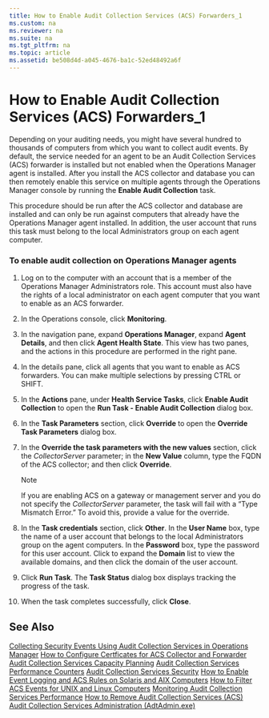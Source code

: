 ```yaml
---
title: How to Enable Audit Collection Services (ACS) Forwarders_1
ms.custom: na
ms.reviewer: na
ms.suite: na
ms.tgt_pltfrm: na
ms.topic: article
ms.assetid: be508d4d-a045-4676-ba1c-52ed48492a6f
---
```

# How to Enable Audit Collection Services (ACS) Forwarders_1
Depending on your auditing needs, you might have several hundred to thousands of computers from which you want to collect audit events. By default, the service needed for an agent to be an Audit Collection Services \(ACS\) forwarder is installed but not enabled when the Operations Manager agent is installed. After you install the ACS collector and database you can then remotely enable this service on multiple agents through the Operations Manager console by running the **Enable Audit Collection** task.

This procedure should be run after the ACS collector and database are installed and can only be run against computers that already have the Operations Manager agent installed. In addition, the user account that runs this task must belong to the local Administrators group on each agent computer.

### To enable audit collection on Operations Manager agents

1.  Log on to the computer with an account that is a member of the Operations Manager Administrators role. This account must also have the rights of a local administrator on each agent computer that you want to enable as an ACS forwarder.

2.  In the Operations console, click **Monitoring**.

3.  In the navigation pane, expand **Operations Manager**, expand **Agent Details**, and then click **Agent Health State**. This view has two panes, and the actions in this procedure are performed in the right pane.

4.  In the details pane, click all agents that you want to enable as ACS forwarders. You can make multiple selections by pressing CTRL or SHIFT.

5.  In the **Actions** pane, under **Health Service Tasks**, click **Enable Audit Collection** to open the **Run Task \- Enable Audit Collection** dialog box.

6.  In the **Task Parameters** section, click **Override** to open the **Override Task Parameters** dialog box.

7.  In the **Override the task parameters with the new values** section, click the *CollectorServer* parameter; in the **New Value** column, type the FQDN of the ACS collector; and then click **Override**.

    > [!NOTE]
    > If you are enabling ACS on a gateway or management server and you do not specify the *CollectorServer* parameter, the task will fail with a “Type Mismatch Error.” To avoid this, provide a value for the override.

8.  In the **Task credentials** section, click **Other**. In the **User Name** box, type the name of a user account that belongs to the local Administrators group on the agent computers. In the **Password** box, type the password for this user account. Click to expand the **Domain** list to view the available domains, and then click the domain of the user account.

9. Click **Run Task**. The **Task Status** dialog box displays tracking the progress of the task.

10. When the task completes successfully, click **Close**.

## See Also
[Collecting Security Events Using Audit Collection Services in Operations Manager](./Collecting-Security-Events-Using-Audit-Collection-Services-in-Operations-Manager.md)
[How to Configure Certficates for ACS Collector and Forwarder](./How-to-Configure-Certficates-for-ACS-Collector-and-Forwarder.md)
[Audit Collection Services Capacity Planning](./Audit-Collection-Services-Capacity-Planning.md)
[Audit Collection Services Performance Counters](./Audit-Collection-Services-Performance-Counters.md)
[Audit Collection Services Security](./Audit-Collection-Services-Security.md)
[How to Enable Event Logging and ACS Rules on Solaris and AIX Computers](./How-to-Enable-Event-Logging-and-ACS-Rules-on-Solaris-and-AIX-Computers.md)
[How to Filter ACS Events for UNIX and Linux Computers](./How-to-Filter-ACS-Events-for-UNIX-and-Linux-Computers.md)
[Monitoring Audit Collection Services Performance](./Monitoring-Audit-Collection-Services-Performance.md)
[How to Remove Audit Collection Services &#40;ACS&#41;](./How-to-Remove-Audit-Collection-Services--ACS-.md)
[Audit Collection Services Administration &#40;AdtAdmin.exe&#41;](./Audit-Collection-Services-Administration--AdtAdmin.exe-.md)


